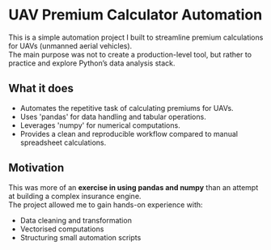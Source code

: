 # UAV Premium Calculator Automation

This is a simple automation project I built to streamline premium calculations for UAVs (unmanned aerial vehicles).  
The main purpose was not to create a production-level tool, but rather to practice and explore Python’s data analysis stack.

## What it does
- Automates the repetitive task of calculating premiums for UAVs.
- Uses 'pandas' for data handling and tabular operations.
- Leverages 'numpy' for numerical computations.
- Provides a clean and reproducible workflow compared to manual spreadsheet calculations.

## Motivation
This was more of an **exercise in using pandas and numpy** than an attempt at building a complex insurance engine.  
The project allowed me to gain hands-on experience with:
- Data cleaning and transformation
- Vectorised computations
- Structuring small automation scripts
